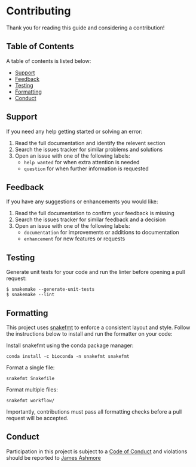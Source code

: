 # Contributing

Thank you for reading this guide and considering a contribution!

## Table of Contents

A table of contents is listed below:

* [Support](#support)
* [Feedback](#feedback)
* [Testing](#testing)
* [Formatting](#formatting)
* [Conduct](#conduct)

## Support

If you need any help getting started or solving an error:

1. Read the full documentation and identify the relevent section
2. Search the issues tracker for similar problems and solutions
3. Open an issue with one of the following labels:
	- `help wanted` for when extra attention is needed
	- `question` for when further information is requested

## Feedback

If you have any suggestions or enhancements you would like:

1. Read the full documentation to confirm your feedback is missing
2. Search the issues tracker for similar feedback and a decision
3. Open an issue with one of the following labels:
	- `documentation` for improvements or additions to documentation
	- `enhancement` for new features or requests

## Testing

Generate unit tests for your code and run the linter before opening a pull request:

```console
$ snakemake --generate-unit-tests
$ snakemake --lint
```

## Formatting

This project uses [snakefmt](https://github.com/snakemake/snakefmt) to enforce a consistent layout and style. Follow the instructions below to install and run the formatter on your code:

Install snakefmt using the conda package manager:

```console
conda install -c bioconda -n snakefmt snakefmt
```

Format a single file:

```console
snakefmt Snakefile
```

Format multiple files:

```
snakefmt workflow/
```

Importantly, contributions must pass all formatting checks before a pull request will be accepted.

## Conduct

Participation in this project is subject to a [Code of Conduct](CODE_OF_CONDUCT.md) and violations should be reported to [James Ashmore](james.ashmore@zifornd.com)